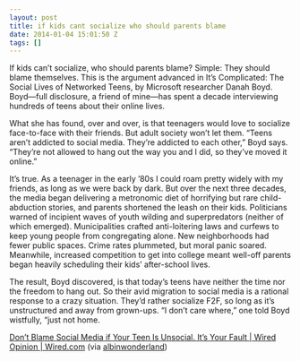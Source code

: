 ```yaml
---
layout: post
title: if kids cant socialize who should parents blame
date: 2014-01-04 15:01:50 Z
tags: []
---
```

If kids can’t socialize, who should parents blame? Simple: They should blame themselves. This is the argument advanced in It’s Complicated: The Social Lives of Networked Teens, by Microsoft researcher Danah Boyd. Boyd—full disclosure, a friend of mine—has spent a decade interviewing hundreds of teens about their online lives.  
  
What she has found, over and over, is that teenagers would love to socialize face-to-face with their friends. But adult society won’t let them. “Teens aren’t addicted to social media. They’re addicted to each other,” Boyd says. “They’re not allowed to hang out the way you and I did, so they’ve moved it online.”  
  
It’s true. As a teenager in the early ’80s I could roam pretty widely with my friends, as long as we were back by dark. But over the next three decades, the media began delivering a metronomic diet of horrifying but rare child-abduction stories, and parents shortened the leash on their kids. Politicians warned of incipient waves of youth wilding and superpredators (neither of which emerged). Municipalities crafted anti-loitering laws and curfews to keep young people from congregating alone. New neighborhoods had fewer public spaces. Crime rates plummeted, but moral panic soared. Meanwhile, increased competition to get into college meant well-off parents began heavily scheduling their kids’ after-school lives.  
  
The result, Boyd discovered, is that today’s teens have neither the time nor the freedom to hang out. So their avid migration to social media is a rational response to a crazy situation. They’d rather socialize F2F, so long as it’s unstructured and away from grown-ups. “I don’t care where,” one told Boyd wistfully, “just not home.

[Don’t Blame Social Media if Your Teen Is Unsocial. It’s Your Fault | Wired Opinion | Wired.com](http://www.wired.com/opinion/2013/12/ap_thompson-2/) (via [albinwonderland](http://albinwonderland.com/))

